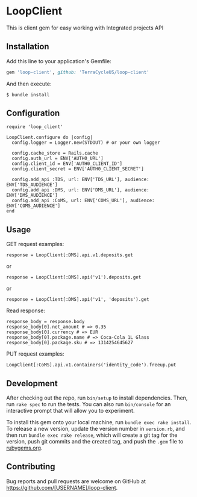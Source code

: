 # LoopClient

This is client gem for easy working with Integrated projects API

## Installation

Add this line to your application's Gemfile:

```ruby
gem 'loop-client', github: 'TerraCycleUS/loop-client'
```

And then execute:

    $ bundle install

## Configuration

```
require 'loop_client'

LoopClient.configure do |config|
  config.logger = Logger.new(STDOUT) # or your own logger

  config.cache_store = Rails.cache
  config.auth_url = ENV['AUTH0_URL']
  config.client_id = ENV['AUTH0_CLIENT_ID']
  config.client_secret = ENV['AUTH0_CLIENT_SECRET']

  config.add_api :TDS, url: ENV['TDS_URL'], audience: ENV['TDS_AUDIENCE']
  config.add_api :DMS, url: ENV['DMS_URL'], audience: ENV['DMS_AUDIENCE']
  config.add_api :CoMS, url: ENV['COMS_URL'], audience: ENV['COMS_AUDIENCE']
end
```

## Usage

GET request examples: 

`response = LoopClient[:DMS].api.v1.deposits.get`

or

`response = LoopClient[:DMS].api('v1').deposits.get`

or

`response = LoopClient[:DMS].api('v1', 'deposits').get`

Read response:

```
response_body = response.body
response_body[0].net_amount # => 0.35
response_body[0].currency # => EUR
response_body[0].package.name # => Coca-Cola 1L Glass
response_body[0].package.sku # => 1314254645627
```

PUT request examples:

`LoopClient[:CoMS].api.v1.containers('identity_code').freeup.put`

## Development

After checking out the repo, run `bin/setup` to install dependencies. Then, run `rake spec` to run the tests. You can also run `bin/console` for an interactive prompt that will allow you to experiment.

To install this gem onto your local machine, run `bundle exec rake install`. To release a new version, update the version number in `version.rb`, and then run `bundle exec rake release`, which will create a git tag for the version, push git commits and the created tag, and push the `.gem` file to [rubygems.org](https://rubygems.org).

## Contributing

Bug reports and pull requests are welcome on GitHub at https://github.com/[USERNAME]/loop-client.
